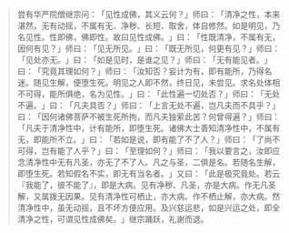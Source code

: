 > 尝有华严院僧继宗问：​「见性成佛，其义云何？​」师曰：​「清净之性，本来湛然，无有动摇，不属有无、净秽、长短、取舍，体自修然。如是明见，乃名见性。性即佛，佛即性。故曰见性成佛。​」曰：​「性既清净，不属有无，因何有见？​」师曰：​「见无所见。​」曰：​「既无所见，何更有见？​」师曰：​「见处亦无。​」曰：​「如是见时，是谁之见？​」师曰：​「无有能见者。​」曰：​「究竟其理如何？​」师曰：​「汝知否？妄计为有，即有能所，乃得名迷。随见生解，便堕生死。明见之人即不然，终日见，未尝见。求名处体相不可得，能所俱绝，名为见性。​」曰：​「此性遍一切处否？​」师曰：​「无处不遍。​」曰：​「凡夫具否？​」师曰：​「上言无处不遍，岂凡夫而不具乎？​」曰：​「因何诸佛菩萨不被生死所拘，而凡夫独萦此苦？何曾得遍？​」师曰：​「凡夫于清净性中，计有能所，即堕生死。诸佛大士善知清净性中，不属有无，即能所不立。​」曰：​「若如是说，即有能了不了人？​」师曰：​「了尚不可得，岂有能了人乎？​」曰：​「至理如何？​」师曰：​「我以要言之，汝即应念清净性中无有凡圣，亦无了不了人。凡之与圣，二俱是名。若随名生解，即堕生死。若知假名不实，即无有当名者。​」又曰：​「此是极究竟处。若云『我能了，彼不能了』，即是大病。见有净秽、凡圣，亦是大病。作无凡圣解，又属拨无因果。见有清净性可栖止，亦大病。作不栖止解，亦大病。然清净性中，虽无动摇，且不坏方便应用。及兴慈运悲，如是兴运之处，即全清净之性，可谓见性成佛矣。​」继宗踊跃，礼谢而退。


